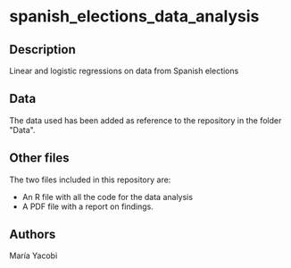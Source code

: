# spanish_elections_data_analysis

## Description
Linear and logistic regressions on data from Spanish elections

## Data
The data used has been added as reference to the repository in the folder "Data".

## Other files
The two files included in this repository are:

 * An R file with all the code for the data analysis
 * A PDF file with a report on findings.

## Authors
María Yacobi
